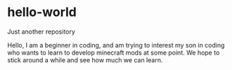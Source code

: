 # hello-world
Just another repository

Hello, I am a beginner in coding, and am trying to interest my son in coding who wants to learn to develop minecraft mods at some point.  We hope to stick around a while and see how much we can learn. 
